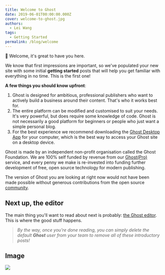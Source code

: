 ```yaml
---
title: Welcome to Ghost
date: 2019-06-01T00:00:00.000Z
cover: welcome-to-ghost.jpg
authors:
  - Lei Wang
tags:
  - Getting Started
permalink: /blog/welcome
---
```


👋 Welcome, it's great to have you here.

We know that first impressions are important, so we've populated your new site with some initial **getting started** posts that will help you get familiar with everything in no time. This is the first one!

**A few things you should know upfront**:

1. Ghost is designed for ambitious, professional publishers who want to actively build a business around their content. That's who it works best for.
2. The entire platform can be modified and customised to suit your needs. It's very powerful, but does require some knowledge of code. Ghost is not necessarily a good platform for beginners or people who just want a simple personal blog.
3. For the best experience we recommend downloading the [Ghost Desktop App](https://ghost.org/downloads/) for your computer, which is the best way to access your Ghost site on a desktop device.

Ghost is made by an independent non-profit organisation called the Ghost Foundation. We are 100% self funded by revenue from our [Ghost(Pro)](https://ghost.org/pricing) service, and every penny we make is re-invested into funding further development of free, open source technology for modern publishing.

The version of Ghost you are looking at right now would not have been made possible without generous contributions from the open source [community](https://github.com/TryGhost).

## Next up, the editor

The main thing you'll want to read about next is probably: [the Ghost editor](). This is where the good stuff happens.

> _By the way, once you're done reading, you can simply delete the default **Ghost** user from your team to remove all of these introductory posts!_

## Image

![](https://static.ghost.org/v2.0.0/images/welcome-to-ghost.jpg)
